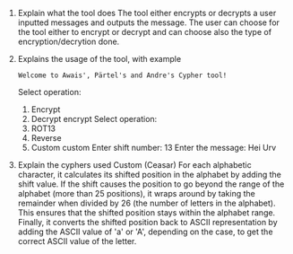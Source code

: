 1.  Explain what the tool does
    The tool either encrypts or decrypts a user inputted messages and outputs the message. The user can choose for the tool either to encrypt or decrypt and can choose also the type of encryption/decrytion done.
2.  Explains the usage of the tool, with example

        Welcome to Awais', Pärtel's and Andre's Cypher tool!

    Select operation:

    1.  Encrypt
    2.  Decrypt
        encrypt
        Select operation:
    3.  ROT13
    4.  Reverse
    5.  Custom
        custom
        Enter shift number:
        13
        Enter the message:
        Hei
        Urv

3.  Explain the cyphers used
    Custom (Ceasar)
    For each alphabetic character, it calculates its shifted position in the alphabet by adding the shift value.
    If the shift causes the position to go beyond the range of the alphabet (more than 25 positions), it wraps around by taking the remainder when divided by 26 (the number of letters in the alphabet). This ensures that the shifted position stays within the alphabet range.
    Finally, it converts the shifted position back to ASCII representation by adding the ASCII value of 'a' or 'A', depending on the case, to get the correct ASCII value of the letter.
